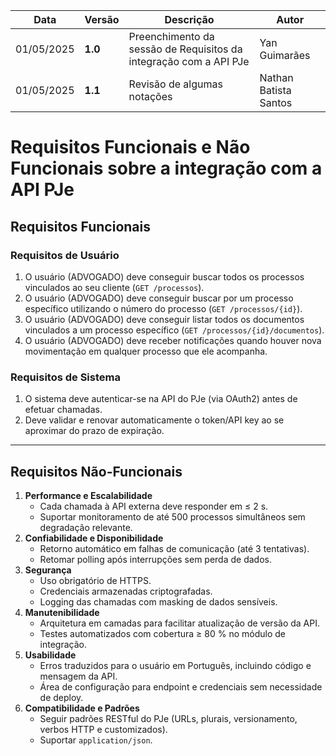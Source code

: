 | Data       | Versão | Descrição                          | Autor                    |
|------------|--------|------------------------------------|--------------------------|
| 01/05/2025 | **1.0** | Preenchimento da sessão de Requisitos da integração com a API PJe | Yan Guimarães   |
| 01/05/2025 | **1.1** | Revisão de algumas notações | Nathan Batista Santos   |

# Requisitos Funcionais e Não Funcionais sobre a integração com a API PJe

## Requisitos Funcionais

### Requisitos de Usuário

1. O usuário (ADVOGADO) deve conseguir buscar todos os processos vinculados ao seu cliente           (`GET /processos`).
2. O usuário (ADVOGADO) deve conseguir buscar por um processo específico utilizando o número do processo (`GET /processos/{id}`).
3. O usuário (ADVOGADO) deve conseguir listar todos os documentos vinculados a um processo específico (`GET /processos/{id}/documentos`).
4. O usuário (ADVOGADO) deve receber notificações quando houver nova movimentação em qualquer processo que ele acompanha.

### Requisitos de Sistema

1. O sistema deve autenticar-se na API do PJe (via OAuth2) antes de efetuar chamadas.
2. Deve validar e renovar automaticamente o token/API key ao se aproximar do prazo de expiração.

---

## Requisitos Não-Funcionais

1. **Performance e Escalabilidade**
    - Cada chamada à API externa deve responder em ≤ 2 s.
    - Suportar monitoramento de até 500 processos simultâneos sem degradação relevante.
2. **Confiabilidade e Disponibilidade**
    - Retorno automático em falhas de comunicação (até 3 tentativas).
    - Retomar polling após interrupções sem perda de dados.
3. **Segurança**
    - Uso obrigatório de HTTPS.
    - Credenciais armazenadas criptografadas.
    - Logging das chamadas com masking de dados sensíveis.
4. **Manutenibilidade**
    - Arquitetura em camadas para facilitar atualização de versão da API.
    - Testes automatizados com cobertura ≥ 80 % no módulo de integração.
5. **Usabilidade**
    - Erros traduzidos para o usuário em Português, incluindo código e mensagem da API.
    - Área de configuração para endpoint e credenciais sem necessidade de deploy.
6. **Compatibilidade e Padrões**
    - Seguir padrões RESTful do PJe (URLs, plurais, versionamento, verbos HTTP e customizados).
    - Suportar `application/json`.
